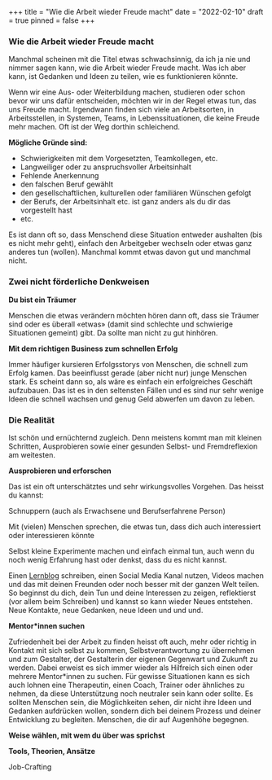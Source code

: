 +++
title = "Wie die Arbeit wieder Freude macht"
date = "2022-02-10"
draft = true
pinned = false
+++
### Wie die Arbeit wieder Freude macht

Manchmal scheinen mit die Titel etwas schwachsinnig, da ich ja nie und nimmer sagen kann, wie die Arbeit wieder Freude macht. Was ich aber kann, ist Gedanken und Ideen zu teilen, wie es funktionieren könnte. 

Wenn wir eine Aus- oder Weiterbildung machen, studieren oder schon bevor wir uns dafür entscheiden, möchten wir in der Regel etwas tun, das uns Freude macht. Irgendwann finden sich viele an Arbeitsorten, in Arbeitsstellen, in Systemen, Teams, in Lebenssituationen, die keine Freude mehr machen. Oft ist der Weg dorthin schleichend. 

**Mögliche Gründe sind:**

* Schwierigkeiten mit dem Vorgesetzten, Teamkollegen, etc.
* Langweiliger oder zu anspruchsvoller Arbeitsinhalt
* Fehlende Anerkennung
* den falschen Beruf gewählt
* den gesellschaftlichen, kulturellen oder familiären Wünschen gefolgt
* der Berufs, der Arbeitsinhalt etc. ist ganz anders als du dir das vorgestellt hast
* etc.

Es ist dann oft so, dass Menschend diese Situation entweder aushalten (bis es nicht mehr geht), einfach den Arbeitgeber wechseln oder etwas ganz anderes tun (wollen). Manchmal kommt etwas davon gut und manchmal nicht. 

### Zwei nicht förderliche Denkweisen

**Du bist ein Träumer**

Menschen die etwas verändern möchten hören dann oft, dass sie Träumer sind oder es überall «etwas» (damit sind schlechte und schwierige Situationen gemeint) gibt. Da sollte man nicht zu gut hinhören.

**Mit dem richtigen Business zum schnellen Erfolg**

Immer häufiger kursieren Erfolgsstorys von Menschen, die schnell zum Erfolg kamen. Das beeinflusst gerade (aber nicht nur) junge Menschen stark. Es scheint dann so, als wäre es einfach ein erfolgreiches Geschäft aufzubauen. Das ist es in den seltensten Fällen und es sind nur sehr wenige Ideen die schnell wachsen und genug Geld abwerfen um davon zu leben. 

### Die Realität

Ist schön und ernüchternd zugleich. Denn meistens kommt man mit kleinen Schritten, Ausprobieren sowie einer gesunden Selbst- und Fremdreflexion am weitesten. 

**Ausprobieren und erforschen**

Das ist ein oft unterschätztes und sehr wirkungsvolles Vorgehen. Das heisst du kannst:

Schnuppern (auch als Erwachsene und Berufserfahrene Person)

Mit (vielen) Menschen sprechen, die etwas tun, dass dich auch interessiert oder interessieren könnte

Selbst kleine Experimente machen und einfach einmal tun, auch wenn du noch wenig Erfahrung hast oder denkst, dass du es nicht kannst.

Einen [Lernblog](https://www.lernblog.org) schreiben, einen Social Media Kanal nutzen, Videos machen und das mit deinen Freunden oder noch besser mit der ganzen Welt teilen. So beginnst du dich, dein Tun und deine Interessen zu zeigen, reflektierst (vor allem beim Schreiben) und kannst so kann wieder Neues entstehen. Neue Kontakte, neue Gedanken, neue Ideen und und und.

**Mentor*innen suchen**

Zufriedenheit bei der Arbeit zu finden heisst oft auch, mehr oder richtig in Kontakt mit sich selbst zu kommen, Selbstverantwortung zu übernehmen und zum Gestalter, der Gestalterin der eigenen Gegenwart und Zukunft zu werden. Dabei erweist es sich immer wieder als Hilfreich sich einen oder mehrere Mentor*innen zu suchen. Für gewisse Situationen kann es sich auch lohnen eine Therapeutin, einen Coach, Trainer oder ähnliches zu nehmen, da diese Unterstützung noch neutraler sein kann oder sollte. Es sollten Menschen sein, die Möglichkeiten sehen, dir nicht ihre Ideen und Gedanken aufdrücken wollen, sondern dich bei deinem Prozess und deiner Entwicklung zu begleiten. Menschen, die dir auf Augenhöhe begegnen. 

**Weise wählen, mit wem du über was sprichst**

**Tools, Theorien, Ansätze**

Job-Crafting